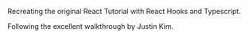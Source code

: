 Recreating the original <a src="https://reactjs.org/tutorial/tutorial.html">React Tutorial</a> with React Hooks and Typescript.

Following the <a src="https://www.youtube.com/watch?v=Fuz8GTctT5o">excellent walkthrough by Justin Kim.</a>
